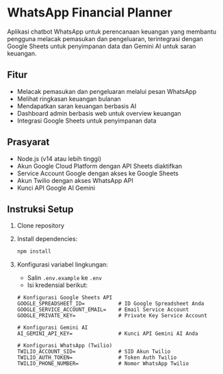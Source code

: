 # WhatsApp Financial Planner

Aplikasi chatbot WhatsApp untuk perencanaan keuangan yang membantu pengguna melacak pemasukan dan pengeluaran, terintegrasi dengan Google Sheets untuk penyimpanan data dan Gemini AI untuk saran keuangan.

## Fitur

- Melacak pemasukan dan pengeluaran melalui pesan WhatsApp
- Melihat ringkasan keuangan bulanan
- Mendapatkan saran keuangan berbasis AI
- Dashboard admin berbasis web untuk overview keuangan
- Integrasi Google Sheets untuk penyimpanan data

## Prasyarat

- Node.js (v14 atau lebih tinggi)
- Akun Google Cloud Platform dengan API Sheets diaktifkan
- Service Account Google dengan akses ke Google Sheets
- Akun Twilio dengan akses WhatsApp API
- Kunci API Google AI Gemini

## Instruksi Setup

1. Clone repository
2. Install dependencies:
   ```bash
   npm install
   ```

3. Konfigurasi variabel lingkungan:
   - Salin `.env.example` ke `.env`
   - Isi kredensial berikut:

   ```env
   # Konfigurasi Google Sheets API
   GOOGLE_SPREADSHEET_ID=           # ID Google Spreadsheet Anda
   GOOGLE_SERVICE_ACCOUNT_EMAIL=    # Email Service Account
   GOOGLE_PRIVATE_KEY=              # Private Key Service Account

   # Konfigurasi Gemini AI
   AI_GEMINI_API_KEY=               # Kunci API Gemini AI Anda

   # Konfigurasi WhatsApp (Twilio)
   TWILIO_ACCOUNT_SID=              # SID Akun Twilio
   TWILIO_AUTH_TOKEN=               # Token Auth Twilio
   TWILIO_PHONE_NUMBER=             # Nomor WhatsApp Twilio

